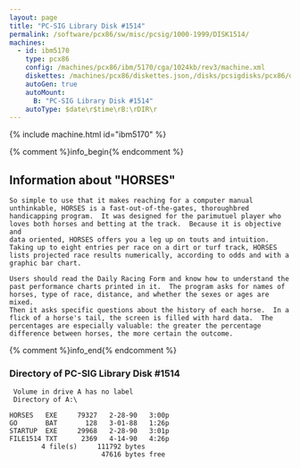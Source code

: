 ```yaml
---
layout: page
title: "PC-SIG Library Disk #1514"
permalink: /software/pcx86/sw/misc/pcsig/1000-1999/DISK1514/
machines:
  - id: ibm5170
    type: pcx86
    config: /machines/pcx86/ibm/5170/cga/1024kb/rev3/machine.xml
    diskettes: /machines/pcx86/diskettes.json,/disks/pcsigdisks/pcx86/diskettes.json
    autoGen: true
    autoMount:
      B: "PC-SIG Library Disk #1514"
    autoType: $date\r$time\rB:\rDIR\r
---
```


{% include machine.html id="ibm5170" %}

{% comment %}info_begin{% endcomment %}

## Information about "HORSES"

    So simple to use that it makes reaching for a computer manual
    unthinkable, HORSES is a fast-out-of-the-gates, thoroughbred
    handicapping program.  It was designed for the parimutuel player who
    loves both horses and betting at the track.  Because it is objective and
    data oriented, HORSES offers you a leg up on touts and intuition.
    Taking up to eight entries per race on a dirt or turf track, HORSES
    lists projected race results numerically, according to odds and with a
    graphic bar chart.
    
    Users should read the Daily Racing Form and know how to understand the
    past performance charts printed in it.  The program asks for names of
    horses, type of race, distance, and whether the sexes or ages are mixed.
    Then it asks specific questions about the history of each horse.  In a
    flick of a horse's tail, the screen is filled with hard data.  The
    percentages are especially valuable: the greater the percentage
    difference between horses, the more certain the outcome.
{% comment %}info_end{% endcomment %}


### Directory of PC-SIG Library Disk #1514

     Volume in drive A has no label
     Directory of A:\

    HORSES   EXE     79327   2-28-90   3:00p
    GO       BAT       128   3-01-88   1:26p
    STARTUP  EXE     29968   2-28-90   3:01p
    FILE1514 TXT      2369   4-14-90   4:26p
            4 file(s)     111792 bytes
                           47616 bytes free
